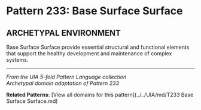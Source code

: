 # Pattern 233: Base Surface Surface

## ARCHETYPAL ENVIRONMENT

Base Surface Surface provide essential structural and functional elements that support the healthy development and maintenance of complex systems.

---

*From the UIA 5-fold Pattern Language collection*  
*Archetypal domain adaptation of Pattern 233*

**Related Patterns**: [View all domains for this pattern](../../UIA/md/T233 Base Surface Surface.md)